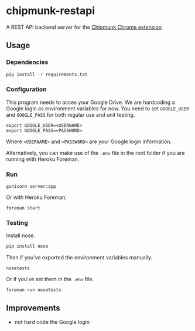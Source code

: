 # chipmunk-restapi

A REST API backend server for the [Chipmunk Chrome extension](https://github.com/GlassyMedia/chipmunk-chrome-extension)

## Usage

### Dependencies

```sh
pip install -r requirements.txt
```

### Configuration

This program needs to acces your Google Drive. We are hardcoding a Google login as environment variables for now.
You need to set `GOOGLE_USER` and `GOOGLE_PASS` for both regular use and unit testing.

```
export GOOGLE_USER=<USERNAME>
export GOOGLE_PASS=<PASSWORD>
```

Where `<USERNAME>` and `<PASSWORD>` are your Google login information.

Alternatively, you can make use of the `.env` file in the root folder if you are running with Heroku Foreman.

### Run

```
gunicorn server:app
```

Or with Heroku Foreman,

```
foreman start
```

### Testing

Install nose.

```sh
pip install nose
```

Then if you've exported the environment variables manually.

```
nosetests
```

Or if you've set them in the `.env` file.

```
foreman run nosetests
```

## Improvements

- not hard code the Google login
